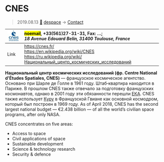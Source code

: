 # CNES
> 2019.08.13 [🚀](../index/index.md) [despace](index.md) → [Contact](contact.md)

|[![](f/contact/c/cnes_logo1_thumb.jpg)](f/contact/c/cnes_logo1.png)|<mark>noemail</mark>, +33(561)27-31-31, Fax: …;<br> *18 Avenue Edouard Belin, 31400 Toulouse, France*|
|:--|:--|
|Link|<https://cnes.fr/><br> <https://en.wikipedia.org/wiki/CNES><br> <https://ru.wikipedia.org/wiki/Национальный_центр_космических_исследований>|

**Национальный центр космических исследований (фр. Centre National d'Études Spatiales, CNES)** — французское космическое агентство. Основано при Шарле де Голле в 1961 году. Штаб‑квартира находится в Париже. В прошлом CNES также отвечало за подготовку французских космонавтов, однако в 2001 году эти обязанности перешли [ЕКА](03esa.md). CNES также использует [Куру](kourou.md) в Французской Гвиане как основной космодром, который был построен в 1969 году. As of April 2018, CNES has the second largest national budget — €2.438 billion — of all the world’s civilian space programs, after only NASA.


<p style="page-break-after:always"> </p>

CNES concentrates on five areas:

   - Access to space
   - Civil applications of space
   - Sustainable development
   - Science & technology research
   - Security & defence
